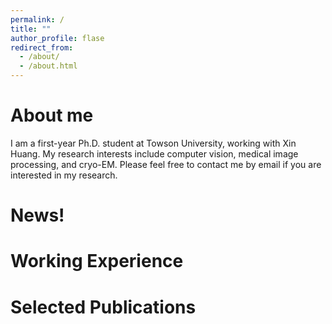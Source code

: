 ```yaml
---
permalink: /
title: ""
author_profile: flase
redirect_from: 
  - /about/
  - /about.html
---
```

About me
======
I am a first-year Ph.D. student at Towson University, working with Xin Huang. My research interests include computer vision, medical image processing, and cryo-EM. Please feel free to contact me by email if you are interested in my research.

News!
======


Working Experience
======



Selected Publications
======

